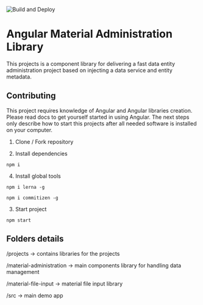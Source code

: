 ![Build and Deploy](https://github.com/WebLauncher/angular-material-administration/workflows/Build%20and%20Deploy/badge.svg?branch=master)

# Angular Material Administration Library

This projects is a component library for delivering a fast data entity administration project based on injecting a data service and entity metadata.


## Contributing

This project requires knowledge of Angular and Angular libraries creation. Please read docs to get yourself started in using Angular. The next steps only describe how to start this projects after all needed software is installed on your computer.

1. Clone / Fork repository

2. Install dependencies

  `npm i`

4. Install global tools

  `npm i lerna -g`

  `npm i commitizen -g`

3. Start project

  `npm start`


## Folders details

/projects   -> contains libraries for the projects

  /material-administration  -> main components library for handling data management

  /material-file-input      -> material file input library

/src  -> main demo app
